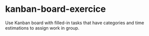 # kanban-board-exercice
Use Kanban board with filled-in tasks that have categories and time estimations to assign work in group.
